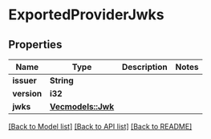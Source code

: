 # ExportedProviderJwks

## Properties

| Name        | Type                           | Description | Notes |
| ----------- | ------------------------------ | ----------- | ----- |
| **issuer**  | **String**                     |             |
| **version** | **i32**                        |             |
| **jwks**    | [**Vec<models::Jwk>**](JWK.md) |             |

[[Back to Model list]](../README.md#documentation-for-models) [[Back to API list]](../README.md#documentation-for-api-endpoints) [[Back to README]](../README.md)

